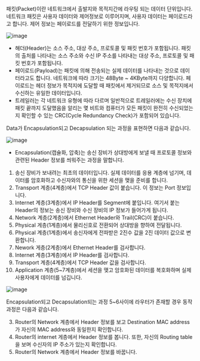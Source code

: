 패킷(Packet)이란 네트워크에서 출발지와 목적지간에 라우팅 되는 데이터 단위입니다. 네트워크 패킷은 사용자 데이터와 제어정보로 이루어지며, 사용자 데이터는 페이로드라고 합니다. 제어 정보는 페이로드를 전달하기 위한 정보입니다.

![image](https://github.com/kbmhansungb/kbmhansungb.github.io/assets/56149613/a5eede84-9f17-483a-b12d-08d5c5fd7f45)

* 해더(Header)는 소스 주소, 대상 주소, 프로토콜 및 패킷 번호가 포함됩니다. 패킷의 출처를 나타내는 소스 주소와 수신 IP 주소를 나타내는 대상 주소, 프로토콜 및 패킷 번호가 포함됩니다.
* 페이로드(Payload)는 패킷에 의해 전송되는 실제 데이터를 나타내는 것으로 데이터라고도 합니다. 네트워크에 따라 크기는 48Byte ~ 4KByte까지 다양합니다. 페이로드는 헤더 정보가 목적지에 도달할 때 패킷에서 제거되므로 소스 및 목적지에서 수신하는 유일한 데이터입니다.
* 트레일러는 각 네트워크 유형에 따라 다르며 일반적으로 트레일러에는 수신 장치에 패킷 끝까지 도달했음을 알리는 몇 비트와 컴퓨터가 모든 패킷이 완전히 수신되었는지 확인할 수 있는 CRC(Cycle Redundancy Check)가 포함되어 있습니다.

Data가 Encapsulation되고 Decapsulation 되는 과정을 표현하면 다음과 같습니다.

![image](https://github.com/kbmhansungb/kbmhansungb.github.io/assets/56149613/aeb0f4f4-855e-459e-9d7d-8b143f2804d8)

* Encapsulation(캡슐화, 압축)는 송신 장비가 상대방에게 보낼 때 프로토콜 정보와 관련된 Header 정보를 씌워주는 과정을 말합니다.

1. 송신 장비가 보내려는 최초의 데이터입니다. 실제 데이터를 응용 계층에 넘기며, 데이터를 암호화하고 수신자와의 통신을 위한 세션을 맺을 준비를 합니다.
2. Transport 계층(4계층)에서 TCP Header 값이 붙습니다. 이 정보는 Port 정보입니다.
3. Internet 계층(3계층)에서 IP Header를 Segment에 붙입니다. 여기서 붙는 Header의 정보는 송신 장비와 수신 장비의 IP 정보가 들어가게 됩니다.
4. Network 계층(2계층)에서 Ethernet Header와 Trail(CRC)이 붙습니다.
5. Physical 게층(1계층)에서 물리신호로 전환되어 상대방을 향하여 전달됩니다.
6. Physical 계층(1계층)에서 송신자에게 전파받은 2진수 값을 2진 데이터 값으로 변환합니다.
7. Nework 게층(2계층)에서 Ethernet Header를 검사합니다.
8. Internet 계층(3계층)에서 IP Header를 검사합니다.
9. Transport 계층(4계층)에서 TCP Header 값을 검사합니다.
10. Application 계층(5~7계층)에서 세션을 맺고 암호화된 데이터를 복호화하며 실제 사용자에게 데이터를 넘깁니다.

![image](https://github.com/kbmhansungb/kbmhansungb.github.io/assets/56149613/a081ff4d-c1ca-42f9-b396-702884455620)


Encapsulation되고 Decapsulation되는 과정 5~6사이에 라우터가 존재할 경우 동작 과정은 다음과 같습니다.

3. Router의 Network 계층에서 Header 정보를 보고 Destination MAC address가 자신의 MAC address와 동일한지 확인합니다.
4. Router의 internet 게층에서 Header 정보를 봅니다. 또한, 자신의 Routing table을 보며 수신자의 IP 주소가 있는지 확인합니다.
5. Router의 Network 계층에서 Header 정보를 바꿉니다.
